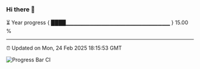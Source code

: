 ### Hi there 👋

⏳ Year progress { ████▁▁▁▁▁▁▁▁▁▁▁▁▁▁▁▁▁▁▁▁▁▁▁▁▁▁ } 15.00 %

---

⏰ Updated on Mon, 24 Feb 2025 18:15:53 GMT

![Progress Bar CI](https://github.com/code-lakshay/GitHub-Actions-Demo/workflows/Progress%20Bar%20CI/badge.svg)
